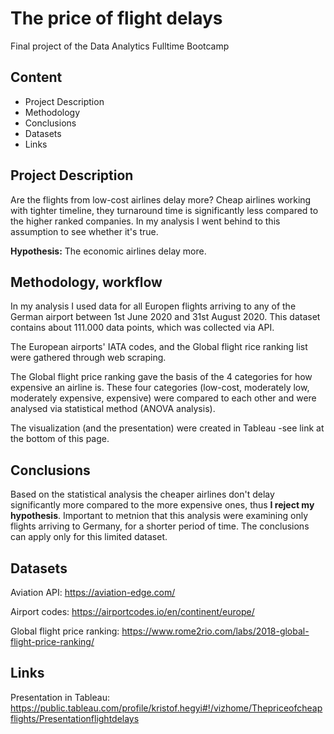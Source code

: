 # The price of flight delays

Final project of the Data Analytics Fulltime Bootcamp


## Content
* Project Description
* Methodology
* Conclusions
* Datasets
* Links

## Project Description

Are the flights from low-cost airlines delay more? Cheap airlines working with tighter timeline, they turnaround time is significantly less compared to the higher ranked companies. In my analysis I went behind to this assumption to see whether it's true.

**Hypothesis:** The economic airlines delay more.


## Methodology, workflow

In my analysis I used data for all Europen flights arriving to any of the German airport between 1st June 2020 and 31st August 2020. This dataset contains about 111.000 data points, which was collected via API.

The European airports' IATA codes, and the Global flight rice ranking list were gathered through web scraping.

The Global flight price ranking gave the basis of the 4 categories for how expensive an airline is. These four categories (low-cost, moderately low, moderately expensive, expensive) were compared to each other and were analysed via statistical method (ANOVA analysis).

The visualization (and the presentation) were created in Tableau -see link at the bottom of this page.


## Conclusions

Based on the statistical analysis the cheaper airlines don't delay significantly more compared to the more expensive ones, thus **I reject my hypothesis**.
Important to metnion that this analysis were examining only flights arriving to Germany, for a shorter period of time. The conclusions can apply only for this limited dataset.


## Datasets

Aviation API: https://aviation-edge.com/

Airport codes: https://airportcodes.io/en/continent/europe/

Global flight price ranking: https://www.rome2rio.com/labs/2018-global-flight-price-ranking/


## Links
Presentation in Tableau: https://public.tableau.com/profile/kristof.hegyi#!/vizhome/Thepriceofcheapflights/Presentationflightdelays

